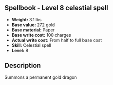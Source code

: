 ## Spellbook - Level 8 celestial spell
- **Weight:** 3.1 lbs
- **Base value:** 272 gold
- **Base material:** Paper
- **Base write cost:** 100 charges
- **Actual write cost:** From half to full base cost
- **Skill:** Celestial spell
- **Level:** 8
## Description
Summons a permanent gold dragon
